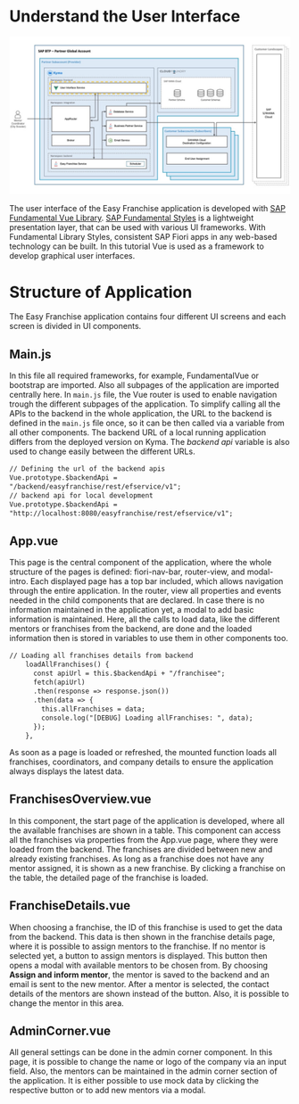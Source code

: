 # Understand the User Interface

![](../../images/kyma-diagrams-focus-components/Slide2.jpeg)

The user interface of the Easy Franchise application is developed with [SAP Fundamental Vue Library](https://sap.github.io/fundamental-styles/?path=/docs/introduction-overview--page). [SAP Fundamental Styles](https://sap.github.io/fundamental-styles/?path=/docs/introduction-overview--page) is a lightweight presentation layer, that can be used with various UI frameworks. With Fundamental Library Styles, consistent SAP Fiori apps in any web-based technology can be built. In this tutorial Vue is used as a framework to develop graphical user interfaces.

# Structure of Application

The Easy Franchise application contains four different UI screens and each screen is divided in UI components.

## Main.js

In this file all required frameworks, for example, FundamentalVue or bootstrap are imported. Also all subpages of the application are imported centrally here. In `main.js` file, the Vue router is used to enable navigation trough the different subpages of the application. To simplify calling all the APIs to the backend in the whole application, the URL to the backend is defined in the `main.js` file once, so it can be then called via a variable from all other components. The backend URL of a local running application differs from the deployed version on Kyma. The *backend api* variable is also used to change easily between the different URLs.

```
// Defining the url of the backend apis
Vue.prototype.$backendApi = "/backend/easyfranchise/rest/efservice/v1";
// backend api for local development
Vue.prototype.$backendApi = "http://localhost:8080/easyfranchise/rest/efservice/v1";
```

## App.vue

This page is the central component of the application, where the whole structure of the pages is defined: fiori-nav-bar, router-view, and modal-intro. Each displayed page has a top bar included, which allows navigation through the entire application.
In the router, view all properties and events needed in the child components that are declared.
In case there is no information maintained in the application yet, a modal to add basic information is maintained.
Here, all the calls to load data, like the different mentors or franchises from the backend, are done and the loaded information then is stored in variables to use them in other components too.

```
// Loading all franchises details from backend
    loadAllFranchises() {
      const apiUrl = this.$backendApi + "/franchisee";
      fetch(apiUrl)
      .then(response => response.json())
      .then(data => {
        this.allFranchises = data;
        console.log("[DEBUG] Loading allFranchises: ", data);
      });
    },
```

As soon as a page is loaded or refreshed, the mounted function loads all franchises, coordinators, and company details to ensure the application always displays the latest data.


## FranchisesOverview.vue

In this component, the start page of the application is developed, where all the available franchises are shown in a table. This component can access all the franchises via properties from the App.vue page, where they were loaded from the backend.
The franchises are divided between new and already existing franchises. As long as a franchise does not have any mentor assigned, it is shown as a new franchise. By clicking a franchise on the table, the detailed page of the franchise is loaded.

## FranchiseDetails.vue

When choosing a franchise, the ID of this franchise is used to get the data from the backend. This data is then shown in the franchise details page, where it is possible to assign mentors to the franchise.
If no mentor is selected yet, a button to assign mentors is displayed. This button then opens a modal with available mentors to be chosen from. By choosing **Assign and inform mentor**, the mentor is saved to the backend and an email is sent to the new mentor.
After a mentor is selected, the contact details of the mentors are shown instead of the button. Also, it is possible to change the mentor in this area.

## AdminCorner.vue

All general settings can be done in the admin corner component. In this page, it is possible to change the name or logo of the company via an input field. Also, the mentors can be maintained in the admin corner section of the application. It is either possible to use mock data by clicking the respective button or to add new mentors via a modal.


